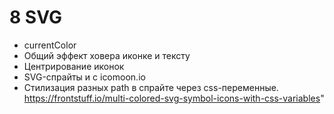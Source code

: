 # 8 SVG

- currentColor
- Общий эффект ховера иконке и тексту
- Центрирование иконок
- SVG-спрайты и с icomoon.io
- Стилизация разных path в спрайте через css-переменные.
  https://frontstuff.io/multi-colored-svg-symbol-icons-with-css-variables"
